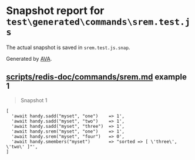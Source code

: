 # Snapshot report for `test\generated\commands\srem.test.js`

The actual snapshot is saved in `srem.test.js.snap`.

Generated by [AVA](https://ava.li).

## [scripts/redis-doc/commands/srem.md](../../../../scripts/redis-doc/commands/srem.md) example 1

> Snapshot 1

    [
      'await handy.sadd("myset", "one")    => 1',
      'await handy.sadd("myset", "two")    => 1',
      'await handy.sadd("myset", "three")  => 1',
      'await handy.srem("myset", "one")    => 1',
      'await handy.srem("myset", "four")   => 0',
      'await handy.smembers("myset")       => "sorted => [ \'three\', \'two\' ]"',
    ]
